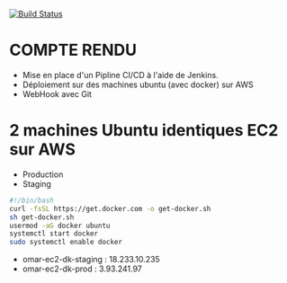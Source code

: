 [![Build Status](http://54.144.136.33:8080/buildStatus/icon?job=cicd-jenkins-static-website)](http://54.144.136.33:8080/job/cicd-jenkins-static-website/)
# COMPTE RENDU
* Mise en place d'un Pipline CI/CD à l'aide de Jenkins.
* Déploiement sur des machines ubuntu (avec docker) sur AWS
* WebHook avec Git

# 2 machines Ubuntu identiques EC2 sur AWS
* Production
* Staging
```bash
#!/bin/bash
curl -fsSL https://get.docker.com -o get-docker.sh
sh get-docker.sh
usermod -aG docker ubuntu
systemctl start docker
sudo systemctl enable docker 
```
* omar-ec2-dk-staging : 18.233.10.235
* omar-ec2-dk-prod : 3.93.241.97



